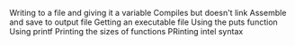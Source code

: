 Writing to a file and giving it a variable
Compiles but doesn't link
Assemble and save to output file
Getting an executable file
Using the puts function
Using printf
Printing the sizes of functions
PRinting intel syntax
